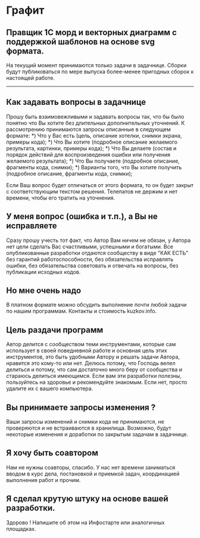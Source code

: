 # Графит
Правщик 1С морд и векторных диаграмм с поддержкой шаблонов на основе svg формата.
---

На текущий момент принимаются только задачи в задачнице.
Сборки будут публиковаться по мере выпуска более-менее пригодных сборок к настоящей работе.

---

## Как задавать вопросы в задачнице
Прошу быть взаимовежливыми и задавать вопросы так, что бы было понятно что Вы хотите без длительных дополнительных уточнений.
К рассмотрению принимаются запросы описанные в следующем формате:
*) Что у Вас есть (цель, описание хотелки, снимки экрана, примеры кода);
*) Что Вы хотите (подробное описание желаемого результата, картинки, примеры кода);
*) Что Вы делаете (состав и порядок действий для воспроизведения ошибки или получения желаемого результата);
*) Что Вы получаете (подробное описание, фрагменты кода, снимки);
*) Варианты того, что Вы хотите получить (подробное описание, фрагменты кода, снимки);

Если Ваш вопрос будет отличаться от этого формата, то он будет закрыт с соответствующим текстом решения.
Телепатов не держим и нет времени, чтобы его тратить на уточнения.

## У меня вопрос (ошибка и т.п.), а Вы не исправляете
Сразу прошу учесть тот факт, что Автор Вам ничем не обязан, у Автора нет цели сделать Вас счастливыми, успешными и богатыми.
Все опубликованные разработки отдаются сообществу в виде "КАК ЕСТЬ" без гарантий работоспособности,
без обязательства исправлять ошибки, без обязательства советовать и отвечать на вопросы, без публикации исходных кодов.

## Но мне очень надо
В платном формате можно обсудить выполнение почти любой задачи по нашим программам.
Контакты и стоимость kuzkov.info.

## Цель раздачи программ
Автор делится с сообществом теми инструментами, которые сам использует в своей поведневной работе и основная цель этих инструментов,
это быть удобными Автору и решать задачи Автора, нравится это кому-то или нет.
Делюсь потому, что Господь велел делиться и потому, что сам достаточно много беру от сообщества и стараюсь делиться имеющимся.
Если вам эти разработки полезны, пользуйтесь на здоровье и рекомендуйте знакомым. Если нет, просто удалите их с вашего компьютера.

## Вы принимаете запросы изменения ?
Ваши запросы изменений и снимки кода не принимаются, не проверяются и не встраиваются в хранилища.
Возможно, будут некоторые изменения и доработки по закрытым задачам в задачнице.

## Я хочу быть соавтором
Нам не нужны соавторы, спасибо. У нас нет времени заниматься вводом в курс дела, постановкой и приемкой задач,
координацией выполнения работ и прочим.

## Я сделал крутую штуку на основе вашей разработки.
Здорово ! Напишите об этом на Инфостарте или аналогичных площадках.

